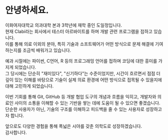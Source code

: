 # 안녕하세요.

이화여자대학교 의과대학 본과 3학년에 재학 중인 도일정입니다.  
현재 Clabi라는 회사에서 테스터 아르바이트를 하며 개발 관련 프로그램을 접하고 있습니다.  
이를 통해 의료 이외의 분야, 특히 기술과 소프트웨어가 어떤 방식으로 문제 해결에 기여하는지를 조금씩 배워가고 있습니다.

예과 시절에는 파이썬, C언어, R 등의 프로그래밍 언어를 접하며 코딩에 대한 흥미를 가지게 되었습니다.  
그 당시에는 단순히 "재미있다", "신기하다"는 수준이었지만, 시간이 흐르면서 점점 더 깊이 있는 이해를 바탕으로 기술이 실제 의료 환경에 어떤 방식으로 접목될 수 있을지에 대해 고민하게 되었습니다.

이번 기회를 통해 Git, GitHub 등 개발 협업 도구의 개념과 흐름을 익히고, 개발자와 의료인 사이의 소통을 이해할 수 있는 기반을 쌓는 데에 도움이 될 수 있으면 좋겠습니다.  단순한 사용자가 아닌, 기술의 구조를 이해하고 피드백을 줄 수 있는 사용자로 성장하고자 합니다.

앞으로도 다양한 경험을 통해 폭넓은 시야를 갖춘 의학도로 성장하겠습니다.  
감사합니다.

